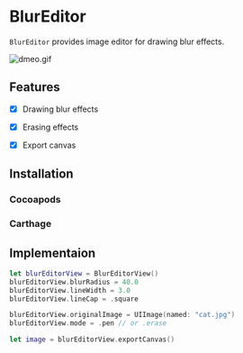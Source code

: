 # BlurEditor

`BlurEditor` provides image editor for drawing blur effects.

![dmeo.gif](./assets/dmeo.gif)


## Features

- [x] Drawing blur effects
- [x] Erasing effects
- [x] Export canvas


## Installation

### Cocoapods

### Carthage

## Implementaion

```swift
let blurEditorView = BlurEditorView()
blurEditorView.blurRadius = 40.0
blurEditorView.lineWidth = 3.0
blurEditorView.lineCap = .square

blurEditorView.originalImage = UIImage(named: "cat.jpg")
blurEditorView.mode = .pen // or .erase

let image = blurEditorView.exportCanvas()
```
